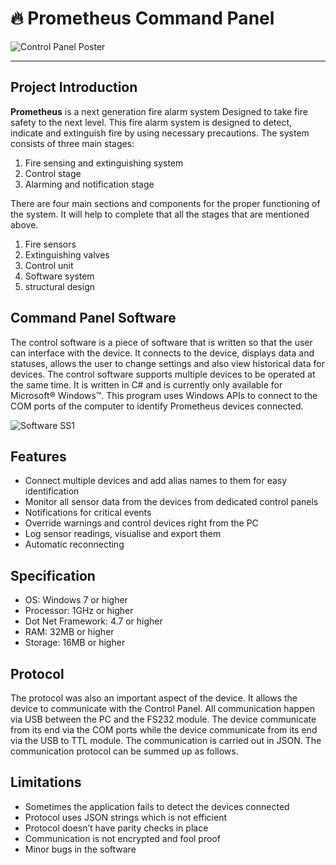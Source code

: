 # 🔥 Prometheus Command Panel
![Control Panel Poster](https://user-images.githubusercontent.com/46389631/170832714-0587bb0c-a896-40c6-9f3f-a69c376b9818.png)

---

## Project Introduction

**Prometheus** is a next generation fire alarm system Designed to take fire safety to the next level. This fire alarm system is designed to detect, indicate and extinguish fire by using necessary precautions. The system consists of three main stages:
1. Fire sensing and extinguishing system
2. Control stage
3. Alarming and notification stage

There are four main sections and components for the proper functioning of the system. It will help to complete that all the stages that are mentioned above.
1. Fire sensors
2. Extinguishing valves
3. Control unit
4. Software system
5. structural design

## Command Panel Software

The control software is a piece of software that is written so that the user can interface with the device. It connects to the device, displays data and statuses, allows the user to change settings and also view historical data for devices. The control software supports multiple devices to be operated at the same time. It is written in C# and is currently only available for Microsoft® Windows™. This program uses Windows APIs to connect to the COM ports of the computer to identify Prometheus devices connected.

![Software SS1](https://user-images.githubusercontent.com/46389631/185791330-9794a8b8-9144-4d10-bf61-85f5d442953d.png)

## Features

-	Connect multiple devices and add alias names to them for easy identification
-	Monitor all sensor data from the devices from dedicated control panels
-	Notifications for critical events
-	Override warnings and control devices right from the PC
-	Log sensor readings, visualise and export them
-	Automatic reconnecting

## Specification

-	OS: Windows 7 or higher
-	Processor: 1GHz or higher
-	Dot Net Framework: 4.7 or higher
-	RAM: 32MB or higher
-	Storage: 16MB or higher

## Protocol

The protocol was also an important aspect of the device. It allows the device to communicate with the Control Panel. All communication happen via USB between the PC and the FS232 module. The device communicate from its end via the COM ports while the device communicate from its end via the USB to TTL module. The communication is carried out in JSON. The communication protocol can be summed up as follows.

## Limitations

-	Sometimes the application fails to detect the devices connected
-	Protocol uses JSON strings which is not efficient
-	Protocol doesn’t have parity checks in place
-	Communication is not encrypted and fool proof
-	Minor bugs in the software
